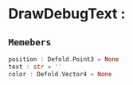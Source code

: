 
# DrawDebugText : 
## ```Memebers```    
```rust
position : Defold.Point3 = None  
text : str = ''  
color : Defold.Vector4 = None  
```


